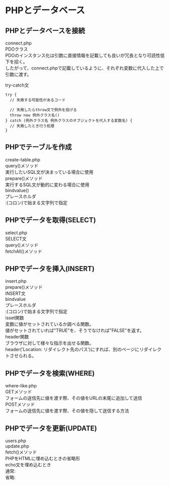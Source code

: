 # PHPとデータベース

## PHPとデータベースを接続
connect.php  
PDOクラス  
  PDOのインスタンス化は引数に直接情報を記載しても良いが冗長となり可読性低下を招く。  
  したがって、connect.phpで記載しているように、それぞれ変数に代入した上で引数に渡す。  

try-catch文
```
try {
  // 失敗する可能性があるコード

  // 失敗したらthrow文で例外を投げる
  throw new 例外クラス名()
} catch (例外クラス名 例外クラスのオブジェクトを代入する変数名) {
  // 失敗したとき行う処理
}
```

## PHPでテーブルを作成
create-table.php  
query()メソッド  
  実行したいSQL文が決まっている場合に使用  
prepare()メソッド  
  実行するSQL文が動的に変わる場合に使用  
  bindvalue()  
    プレースホルダ  
      :(コロン)で始まる文字列で指定  

## PHPでデータを取得(SELECT)
select.php  
SELECT文  
query()メソッド  
fetchAll()メソッド  

## PHPでデータを挿入(INSERT)
insert.php  
prepare()メソッド  
INSERT文  
bindvalue  
  プレースホルダ  
  :(コロン)で始まる文字列で指定  
isset関数  
  変数に値がセットされているか調べる関数。  
  値がセットされていれば"TRUE"を、そうでなければ"FALSE"を返す。  
header関数  
  ブラウザに対して様々な指示を出せる関数。  
  header('Location: リダイレクト先のパス')にすれば、別のページにリダイレクトさせられる。  

## PHPでデータを検索(WHERE)
where-like.php  
GETメソッド  
  フォームの送信先に値を渡す際、その値をURLの末尾に追加して送信  
POSTメソッド  
  フォームの送信先に値を渡す際、その値を隠して送信する方法  

## PHPでデータを更新(UPDATE)
users.php  
update.php  
fetch()メソッド  
PHPをHTMLに埋め込むときの省略形  
  echo文を埋め込むとき  
  通常: <?php echo 'こんにちは!' ?>  
  省略: <?= 'こんにちは! ?>  